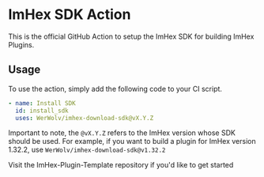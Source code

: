 # ImHex SDK Action

This is the official GitHub Action to setup the ImHex SDK for building ImHex Plugins.

## Usage

To use the action, simply add the following code to your CI script.
```yaml
- name: Install SDK
  id: install_sdk
  uses: WerWolv/imhex-download-sdk@vX.Y.Z
```

Important to note, the `@vX.Y.Z` refers to the ImHex version whose SDK should be used. For example, if you want to build a plugin for ImHex version 1.32.2, use `WerWolv/imhex-download-sdk@v1.32.2`

Visit the ImHex-Plugin-Template repository if you'd like to get started

